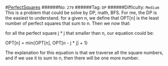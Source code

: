 #[PerfectSquares](https://leetcode.com/problems/perfect-squares/)
######No: `279`
######Tag: `DP`
######Difficulty: `Medium`
This is a problem that could be solve by DP, math, BFS. For me, the DP is the easiest to understand.
for a given n, we define that OPT[n] is the least number of perfect squares that sum to n. Then we
now that:

for all the perfect square j * j that smaller than n, our equation could be:

OPT[n] = min{OPT[n], OPT[n - j * j] + 1}

The explanation for this equation is that we traverse all the square numbers, and if we use it to
sum to n, then there will be one more number.
